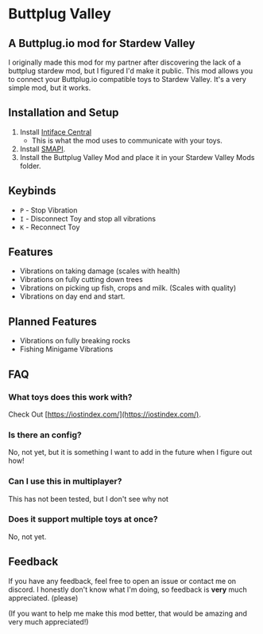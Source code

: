 # Buttplug Valley
## A Buttplug.io mod for Stardew Valley

I originally made this mod for my partner after discovering the lack of a buttplug stardew mod, but I figured I'd make it public. This mod allows you to connect your Buttplug.io compatible toys to Stardew Valley. It's a very simple mod, but it works.

## Installation and Setup
1. Install [Intiface Central](https://intiface.com/central/)
   - This is what the mod uses to communicate with your toys.
2. Install [SMAPI](https://smapi.io/).
3. Install the Buttplug Valley Mod and place it in your Stardew Valley Mods folder.

## Keybinds
* `P` - Stop Vibration
* `I` - Disconnect Toy and stop all vibrations
* `K` - Reconnect Toy
## Features
* Vibrations on taking damage (scales with health)
* Vibrations on fully cutting down trees
* Vibrations on picking up fish, crops and milk. (Scales with quality)
* Vibrations on day end and start.

## Planned Features
* Vibrations on fully breaking rocks
* Fishing Minigame Vibrations
## FAQ
### What toys does this work with?
Check Out [https://iostindex.com/](https://iostindex.com/).
### Is there an config?
No, not yet, but it is something I want to add in the future when I figure out how!
### Can I use this in multiplayer?
This has not been tested, but I don't see why not
### Does it support multiple toys at once?
No, not yet.

## Feedback
If you have any feedback, feel free to open an issue or contact me on discord.
I honestly don't know what I'm doing, so feedback is **very** much appreciated. (please)

(If you want to help me make this mod better, that would be amazing and very much appreciated!)

